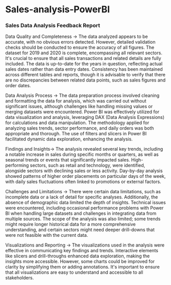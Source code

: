 # Sales-analysis-PowerBI

### Sales Data Analysis Feedback Report
Data Quality and Completeness ->
The data analyzed appears to be accurate, with no obvious errors detected. However, detailed validation checks should be conducted to ensure the accuracy of all figures. The dataset for 2019 and 2020 is complete, encompassing all relevant sectors. It's crucial to ensure that all sales transactions and related details are fully included. The data is up-to-date for the years in question, reflecting actual sales dates rather than data entry dates. Consistency has been maintained across different tables and reports, though it is advisable to verify that there are no discrepancies between related data points, such as sales figures and order dates.

Data Analysis Process ->
The data preparation process involved cleaning and formatting the data for analysis, which was carried out without significant issues, although challenges like handling missing values or merging datasets were encountered. Power BI was effectively utilized for data visualization and analysis, leveraging DAX (Data Analysis Expressions) for calculations and data manipulation. The methodology applied for analyzing sales trends, sector performance, and daily orders was both appropriate and thorough. The use of filters and slicers in Power BI facilitated dynamic data exploration, enhancing the analysis.

Findings and Insights->
The analysis revealed several key trends, including a notable increase in sales during specific months or quarters, as well as seasonal trends or events that significantly impacted sales. High-performing sectors, such as retail and technology, were identified, alongside sectors with declining sales or less activity. Day-by-day analysis showed patterns of higher order placements on particular days of the week, with daily sales fluctuations often linked to promotions or external factors.

Challenges and Limitations ->
There were certain data limitations, such as incomplete data or a lack of detail for specific analyses. Additionally, the absence of demographic data limited the depth of insights. Technical issues were encountered, including occasional performance problems with Power BI when handling large datasets and challenges in integrating data from multiple sources. The scope of the analysis was also limited; some trends might require longer historical data for a more comprehensive understanding, and certain sectors might need deeper drill-downs that were not feasible with the current data.

Visualizations and Reporting ->
The visualizations used in the analysis were effective in communicating key findings and trends. Interactive elements like slicers and drill-throughs enhanced data exploration, making the insights more accessible. However, some charts could be improved for clarity by simplifying them or adding annotations. It's important to ensure that all visualizations are easy to understand and accessible to all stakeholders.
